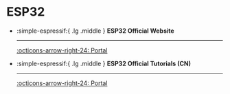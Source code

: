 # ESP32

<div class="grid cards" markdown>

-   :simple-espressif:{ .lg .middle } __ESP32 Official Website__

    ---

    [:octicons-arrow-right-24: <a href="https://www.espressif.com/en/products/socs/esp32" target="_blank"> Portal </a>](#)

-   :simple-espressif:{ .lg .middle } __ESP32 Official Tutorials (CN)__

    ---

    [:octicons-arrow-right-24: <a href="https://space.bilibili.com/538078399/channel/collectiondetail?sid=1383004" target="_blank"> Portal </a>](#)

</div>